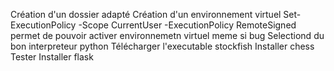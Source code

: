 Création d'un dossier adapté
Création d'un environnement virtuel 
Set-ExecutionPolicy -Scope CurrentUser -ExecutionPolicy RemoteSigned permet de pouvoir activer environnemetn virtuel meme si bug 
Selectiond du bon interpreteur python 
Télécharger l'executable stockfish 
Installer chess
Tester 
Installer flask